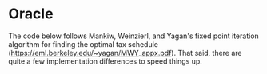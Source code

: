# Oracle

The code below follows Mankiw, Weinzierl, and Yagan's fixed point iteration algorithm for finding the optimal tax schedule (https://eml.berkeley.edu/~yagan/MWY_appx.pdf). That said, there are quite a few implementation differences to speed things up. 